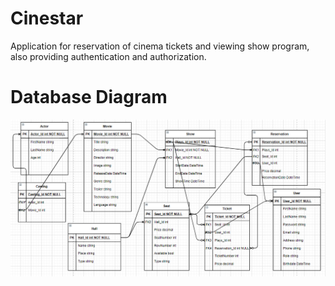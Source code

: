 # Cinestar
Application for reservation of cinema tickets and viewing show program, also providing authentication and authorization.
<h1>Database Diagram </h1>
<img src="/SEAVUS.Movie.Web/SEAVUS.Movie.Web/wwwroot/images/DatabaseDiagram.png">
